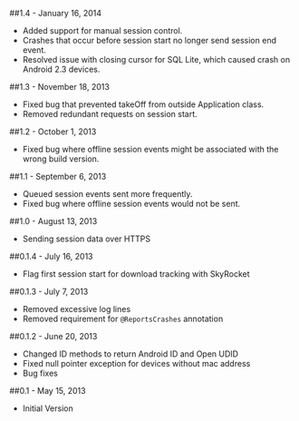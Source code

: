 ##1.4 - January 16, 2014
* Added support for manual session control.
* Crashes that occur before session start no longer send session end event.
* Resolved issue with closing cursor for SQL Lite, which caused crash on Android 2.3 devices.

##1.3 - November 18, 2013

* Fixed bug that prevented takeOff from outside Application class.
* Removed redundant requests on session start.

##1.2 - October 1, 2013

* Fixed bug where offline session events might be associated with the wrong build version.

##1.1 - September 6, 2013

* Queued session events sent more frequently.
* Fixed bug where offline session events would not be sent.

##1.0 - August 13, 2013

* Sending session data over HTTPS

##0.1.4 - July 16, 2013

* Flag first session start for download tracking with SkyRocket

##0.1.3 - July 7, 2013

* Removed excessive log lines
* Removed requirement for `@ReportsCrashes` annotation

##0.1.2 - June 20, 2013

* Changed ID methods to return Android ID and Open UDID
* Fixed null pointer exception for devices without mac address
* Bug fixes

##0.1 - May 15, 2013

* Initial Version